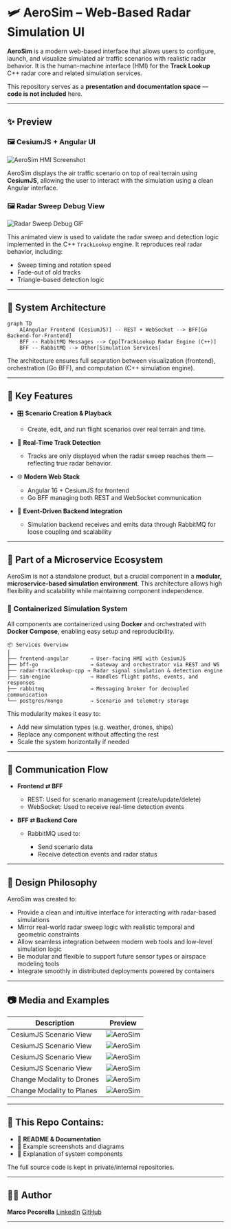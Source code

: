 # 🛩️ AeroSim – Web-Based Radar Simulation UI

**AeroSim** is a modern web-based interface that allows users to configure, launch, and visualize simulated air traffic scenarios with realistic radar behavior. It is the human-machine interface (HMI) for the **Track Lookup** C++ radar core and related simulation services.

This repository serves as a **presentation and documentation space** — **code is not included** here.

---

## ✨ Preview

### 🖼️ CesiumJS + Angular UI

![AeroSim HMI Screenshot](e93ebc3d-3609-48f3-b248-6bb7b4ea2361.png)

AeroSim displays the air traffic scenario on top of real terrain using **CesiumJS**, allowing the user to interact with the simulation using a clean Angular interface.

### 🖼️ Radar Sweep Debug View

![Radar Sweep Debug GIF](radar_display.gif)

This animated view is used to validate the radar sweep and detection logic implemented in the C++ `TrackLookup` engine. It reproduces real radar behavior, including:

* Sweep timing and rotation speed
* Fade-out of old tracks
* Triangle-based detection logic

---

## 🧱 System Architecture

```mermaid
graph TD
    A[Angular Frontend (CesiumJS)] -- REST + WebSocket --> BFF[Go Backend-for-Frontend]
    BFF -- RabbitMQ Messages --> Cpp[TrackLookup Radar Engine (C++)]
    BFF -- RabbitMQ --> Other[Simulation Services]
```

The architecture ensures full separation between visualization (frontend), orchestration (Go BFF), and computation (C++ simulation engine).

---

## 🧩 Key Features

* 🎛️ **Scenario Creation & Playback**

  * Create, edit, and run flight scenarios over real terrain and time.

* 📡 **Real-Time Track Detection**

  * Tracks are only displayed when the radar sweep reaches them — reflecting true radar behavior.

* 🌐 **Modern Web Stack**

  * Angular 16 + CesiumJS for frontend
  * Go BFF managing both REST and WebSocket communication

* 🧵 **Event-Driven Backend Integration**

  * Simulation backend receives and emits data through RabbitMQ for loose coupling and scalability

---

## 🧩 Part of a Microservice Ecosystem

AeroSim is not a standalone product, but a crucial component in a **modular, microservice-based simulation environment**. This architecture allows high flexibility and scalability while maintaining component independence.

### 🔄 Containerized Simulation System

All components are containerized using **Docker** and orchestrated with **Docker Compose**, enabling easy setup and reproducibility.

```text
📦 Services Overview
│
├── frontend-angular       → User-facing HMI with CesiumJS
├── bff-go                 → Gateway and orchestrator via REST and WS
├── radar-tracklookup-cpp → Radar signal simulation & detection engine
├── sim-engine             → Handles flight paths, events, and responses
├── rabbitmq               → Messaging broker for decoupled communication
└── postgres/mongo         → Scenario and telemetry storage
```

This modularity makes it easy to:

* Add new simulation types (e.g. weather, drones, ships)
* Replace any component without affecting the rest
* Scale the system horizontally if needed

---

## 🔌 Communication Flow

* **Frontend ⇄ BFF**

  * REST: Used for scenario management (create/update/delete)
  * WebSocket: Used to receive real-time detection events

* **BFF ⇄ Backend Core**

  * RabbitMQ used to:

    * Send scenario data
    * Receive detection events and radar status

---

## 🧠 Design Philosophy

AeroSim was created to:

* Provide a clean and intuitive interface for interacting with radar-based simulations
* Mirror real-world radar sweep logic with realistic temporal and geometric constraints
* Allow seamless integration between modern web tools and low-level simulation logic
* Be modular and flexible to support future sensor types or airspace modeling tools
* Integrate smoothly in distributed deployments powered by containers

---

## 📷 Media and Examples

| Description               | Preview                                              |
| ------------------------- | ---------------------------------------------------- |
| CesiumJS Scenario View    | ![AeroSim](images/1.png)                             |
| CesiumJS Scenario View    | ![AeroSim](images/2.png)                             |
| CesiumJS Scenario View    | ![AeroSim](images/3.png)                             |
| CesiumJS Scenario View    | ![AeroSim](images/4.png)                             |
| Change Modality to Drones | ![AeroSim](images/5.png)                             |
| Change Modality to Planes | ![AeroSim](images/6.png)                             |

---

## 📄 This Repo Contains:

* 📝 **README & Documentation**
* 📸 Example screenshots and diagrams
* 📡 Explanation of system components

The full source code is kept in private/internal repositories.

---

## 🙋‍♂️ Author

**Marco Pecorella**
[LinkedIn](https://it.linkedin.com/in/marco-pecorella-20b005183)
[GitHub](https://github.com/marcopecorella)

---
